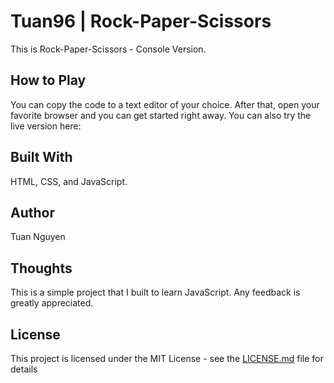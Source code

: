 # Tuan96 | Rock-Paper-Scissors

This is Rock-Paper-Scissors - Console Version. 

## How to Play

You can copy the code to a text editor of your choice. After that, open your favorite browser and you can get started right away.
You can also try the live version here: 

## Built With

HTML, CSS, and JavaScript. 

## Author

Tuan Nguyen

## Thoughts

This is a simple project that I built to learn JavaScript. Any feedback is greatly appreciated. 

## License

This project is licensed under the MIT License - see the [LICENSE.md](LICENSE.md) file for details
